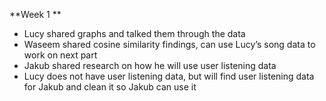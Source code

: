 **Week 1 **
  -	Lucy shared graphs and talked them through the data
  -	Waseem shared cosine similarity findings, can use Lucy’s song data to work on next part
  -	Jakub shared research on how he will use user listening data
  -	Lucy does not have user listening data, but will find user listening data for Jakub and clean it so Jakub can use it 
